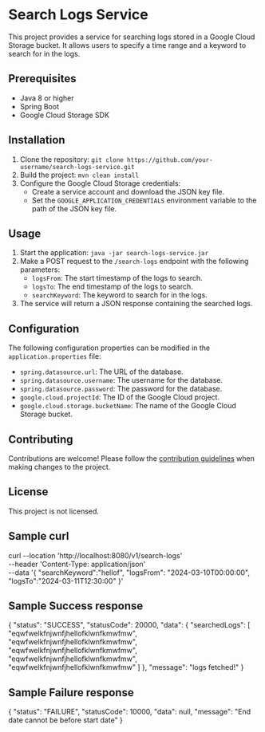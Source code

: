 # Search Logs Service

This project provides a service for searching logs stored in a Google Cloud Storage bucket. It allows users to specify a time range and a keyword to search for in the logs.

## Prerequisites

- Java 8 or higher
- Spring Boot
- Google Cloud Storage SDK

## Installation

1. Clone the repository: `git clone https://github.com/your-username/search-logs-service.git`
2. Build the project: `mvn clean install`
3. Configure the Google Cloud Storage credentials: 
   - Create a service account and download the JSON key file.
   - Set the `GOOGLE_APPLICATION_CREDENTIALS` environment variable to the path of the JSON key file.

## Usage

1. Start the application: `java -jar search-logs-service.jar`
2. Make a POST request to the `/search-logs` endpoint with the following parameters:
   - `logsFrom`: The start timestamp of the logs to search.
   - `logsTo`: The end timestamp of the logs to search.
   - `searchKeyword`: The keyword to search for in the logs.
3. The service will return a JSON response containing the searched logs.

## Configuration

The following configuration properties can be modified in the `application.properties` file:

- `spring.datasource.url`: The URL of the database.
- `spring.datasource.username`: The username for the database.
- `spring.datasource.password`: The password for the database.
- `google.cloud.projectId`: The ID of the Google Cloud project.
- `google.cloud.storage.bucketName`: The name of the Google Cloud Storage bucket.

## Contributing

Contributions are welcome! Please follow the [contribution guidelines](CONTRIBUTING.md) when making changes to the project.

## License

This project is not licensed.

## Sample curl
curl --location 'http://localhost:8080/v1/search-logs' \
--header 'Content-Type: application/json' \
--data '{
    "searchKeyword":"hellof",
    "logsFrom": "2024-03-10T00:00:00",
    "logsTo":"2024-03-11T12:30:00"
}'

## Sample Success response
{
    "status": "SUCCESS",
    "statusCode": 20000,
    "data": {
        "searchedLogs": [
            "eqwfwelkfnjwnfjhellofklwnfkmwfmw",
            "eqwfwelkfnjwnfjhellofklwnfkmwfmw",
            "eqwfwelkfnjwnfjhellofklwnfkmwfmw",
            "eqwfwelkfnjwnfjhellofklwnfkmwfmw",
            "eqwfwelkfnjwnfjhellofklwnfkmwfmw"
        ]
    },
    "message": "logs fetched!"
}

## Sample Failure response
{
    "status": "FAILURE",
    "statusCode": 10000,
    "data": null,
    "message": "End date cannot be before start date"
}
